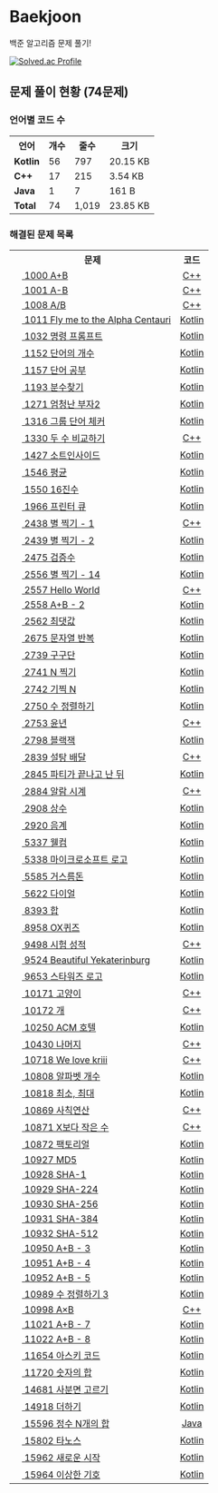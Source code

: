 # Baekjoon
백준 알고리즘 문제 풀기!

[![Solved.ac Profile](http://mazassumnida.wtf/api/v2/generate_badge?boj=WhiteKr)](https://solved.ac/whitekr)

## 문제 풀이 현황 (74문제)

### 언어별 코드 수
<table>
    <tr>
        <th>언어</th>
        <th>개수</th>
        <th>줄수</th>
        <th>크기</th>
    </tr>
    <tr>
        <td><b>Kotlin</b></td>
        <td>56</td>
        <td>797</td>
        <td>20.15 KB</td>
    </tr>
    <tr>
        <td><b>C++</b></td>
        <td>17</td>
        <td>215</td>
        <td>3.54 KB</td>
    </tr>
    <tr>
        <td><b>Java</b></td>
        <td>1</td>
        <td>7</td>
        <td>161 B</td>
    </tr>
    <tr>
        <td><b>Total</b></td>
        <td>74</td>
        <td>1,019</td>
        <td>23.85 KB</td>
    </tr>
</table>

### 해결된 문제 목록
<table>
    <tr>
        <th>문제</th>
        <th>코드</th>
    </tr>
    <tr>
        <td>
            <a href="https://www.acmicpc.net/problem/1000">
                <img src="https://static.solved.ac/tier_small/1.svg" height="14">
                1000 A+B
            </a>
        </td>
        <td align="center">
            <a href="src/1/1000.cpp">C++</a>
        </td>
    </tr>
    <tr>
        <td>
            <a href="https://www.acmicpc.net/problem/1001">
                <img src="https://static.solved.ac/tier_small/1.svg" height="14">
                1001 A-B
            </a>
        </td>
        <td align="center">
            <a href="src/1/1001.cpp">C++</a>
        </td>
    </tr>
    <tr>
        <td>
            <a href="https://www.acmicpc.net/problem/1008">
                <img src="https://static.solved.ac/tier_small/2.svg" height="14">
                1008 A/B
            </a>
        </td>
        <td align="center">
            <a href="src/1/1008.cpp">C++</a>
        </td>
    </tr>
    <tr>
        <td>
            <a href="https://www.acmicpc.net/problem/1011">
                <img src="https://static.solved.ac/tier_small/11.svg" height="14">
                1011 Fly me to the Alpha Centauri
            </a>
        </td>
        <td align="center">
            <a href="src/1/1011.kt">Kotlin</a>
        </td>
    </tr>
    <tr>
        <td>
            <a href="https://www.acmicpc.net/problem/1032">
                <img src="https://static.solved.ac/tier_small/5.svg" height="14">
                1032 명령 프롬프트
            </a>
        </td>
        <td align="center">
            <a href="src/1/1032.kt">Kotlin</a>
        </td>
    </tr>
    <tr>
        <td>
            <a href="https://www.acmicpc.net/problem/1152">
                <img src="https://static.solved.ac/tier_small/4.svg" height="14">
                1152 단어의 개수
            </a>
        </td>
        <td align="center">
            <a href="src/1/1152.kt">Kotlin</a>
        </td>
    </tr>
    <tr>
        <td>
            <a href="https://www.acmicpc.net/problem/1157">
                <img src="https://static.solved.ac/tier_small/5.svg" height="14">
                1157 단어 공부
            </a>
        </td>
        <td align="center">
            <a href="src/1/1157.kt">Kotlin</a>
        </td>
    </tr>
    <tr>
        <td>
            <a href="https://www.acmicpc.net/problem/1193">
                <img src="https://static.solved.ac/tier_small/5.svg" height="14">
                1193 분수찾기
            </a>
        </td>
        <td align="center">
            <a href="src/1/1193.kt">Kotlin</a>
        </td>
    </tr>
    <tr>
        <td>
            <a href="https://www.acmicpc.net/problem/1271">
                <img src="https://static.solved.ac/tier_small/1.svg" height="14">
                1271 엄청난 부자2
            </a>
        </td>
        <td align="center">
            <a href="src/1/1271.kt">Kotlin</a>
        </td>
    </tr>
    <tr>
        <td>
            <a href="https://www.acmicpc.net/problem/1316">
                <img src="https://static.solved.ac/tier_small/6.svg" height="14">
                1316 그룹 단어 체커
            </a>
        </td>
        <td align="center">
            <a href="src/1/1316.kt">Kotlin</a>
        </td>
    </tr>
    <tr>
        <td>
            <a href="https://www.acmicpc.net/problem/1330">
                <img src="https://static.solved.ac/tier_small/2.svg" height="14">
                1330 두 수 비교하기
            </a>
        </td>
        <td align="center">
            <a href="src/1/1330.cpp">C++</a>
        </td>
    </tr>
    <tr>
        <td>
            <a href="https://www.acmicpc.net/problem/1427">
                <img src="https://static.solved.ac/tier_small/6.svg" height="14">
                1427 소트인사이드
            </a>
        </td>
        <td align="center">
            <a href="src/1/1427.kt">Kotlin</a>
        </td>
    </tr>
    <tr>
        <td>
            <a href="https://www.acmicpc.net/problem/1546">
                <img src="https://static.solved.ac/tier_small/5.svg" height="14">
                1546 평균
            </a>
        </td>
        <td align="center">
            <a href="src/1/1546.kt">Kotlin</a>
        </td>
    </tr>
    <tr>
        <td>
            <a href="https://www.acmicpc.net/problem/1550">
                <img src="https://static.solved.ac/tier_small/1.svg" height="14">
                1550 16진수
            </a>
        </td>
        <td align="center">
            <a href="src/1/1550.kt">Kotlin</a>
        </td>
    </tr>
    <tr>
        <td>
            <a href="https://www.acmicpc.net/problem/1966">
                <img src="https://static.solved.ac/tier_small/8.svg" height="14">
                1966 프린터 큐
            </a>
        </td>
        <td align="center">
            <a href="src/1/1966.kt">Kotlin</a>
        </td>
    </tr>
    <tr>
        <td>
            <a href="https://www.acmicpc.net/problem/2438">
                <img src="https://static.solved.ac/tier_small/3.svg" height="14">
                2438 별 찍기 - 1
            </a>
        </td>
        <td align="center">
            <a href="src/2/2438.cpp">C++</a>
        </td>
    </tr>
    <tr>
        <td>
            <a href="https://www.acmicpc.net/problem/2439">
                <img src="https://static.solved.ac/tier_small/3.svg" height="14">
                2439 별 찍기 - 2
            </a>
        </td>
        <td align="center">
            <a href="src/2/2439.kt">Kotlin</a>
        </td>
    </tr>
    <tr>
        <td>
            <a href="https://www.acmicpc.net/problem/2475">
                <img src="https://static.solved.ac/tier_small/1.svg" height="14">
                2475 검증수
            </a>
        </td>
        <td align="center">
            <a href="src/2/2475.kt">Kotlin</a>
        </td>
    </tr>
    <tr>
        <td>
            <a href="https://www.acmicpc.net/problem/2556">
                <img src="https://static.solved.ac/tier_small/0.svg" height="14">
                2556 별 찍기 - 14
            </a>
        </td>
        <td align="center">
            <a href="src/2/2556.kt">Kotlin</a>
        </td>
    </tr>
    <tr>
        <td>
            <a href="https://www.acmicpc.net/problem/2557">
                <img src="https://static.solved.ac/tier_small/1.svg" height="14">
                2557 Hello World
            </a>
        </td>
        <td align="center">
            <a href="src/2/2557.cpp">C++</a>
        </td>
    </tr>
    <tr>
        <td>
            <a href="https://www.acmicpc.net/problem/2558">
                <img src="https://static.solved.ac/tier_small/1.svg" height="14">
                2558 A+B - 2
            </a>
        </td>
        <td align="center">
            <a href="src/2/2558.kt">Kotlin</a>
        </td>
    </tr>
    <tr>
        <td>
            <a href="https://www.acmicpc.net/problem/2562">
                <img src="https://static.solved.ac/tier_small/4.svg" height="14">
                2562 최댓값
            </a>
        </td>
        <td align="center">
            <a href="src/2/2562.kt">Kotlin</a>
        </td>
    </tr>
    <tr>
        <td>
            <a href="https://www.acmicpc.net/problem/2675">
                <img src="https://static.solved.ac/tier_small/4.svg" height="14">
                2675 문자열 반복
            </a>
        </td>
        <td align="center">
            <a href="src/2/2675.kt">Kotlin</a>
        </td>
    </tr>
    <tr>
        <td>
            <a href="https://www.acmicpc.net/problem/2739">
                <img src="https://static.solved.ac/tier_small/3.svg" height="14">
                2739 구구단
            </a>
        </td>
        <td align="center">
            <a href="src/2/2739.kt">Kotlin</a>
        </td>
    </tr>
    <tr>
        <td>
            <a href="https://www.acmicpc.net/problem/2741">
                <img src="https://static.solved.ac/tier_small/3.svg" height="14">
                2741 N 찍기
            </a>
        </td>
        <td align="center">
            <a href="src/2/2741.kt">Kotlin</a>
        </td>
    </tr>
    <tr>
        <td>
            <a href="https://www.acmicpc.net/problem/2742">
                <img src="https://static.solved.ac/tier_small/3.svg" height="14">
                2742 기찍 N
            </a>
        </td>
        <td align="center">
            <a href="src/2/2742.kt">Kotlin</a>
        </td>
    </tr>
    <tr>
        <td>
            <a href="https://www.acmicpc.net/problem/2750">
                <img src="https://static.solved.ac/tier_small/5.svg" height="14">
                2750 수 정렬하기
            </a>
        </td>
        <td align="center">
            <a href="src/2/2750.kt">Kotlin</a>
        </td>
    </tr>
    <tr>
        <td>
            <a href="https://www.acmicpc.net/problem/2753">
                <img src="https://static.solved.ac/tier_small/2.svg" height="14">
                2753 윤년
            </a>
        </td>
        <td align="center">
            <a href="src/2/2753.cpp">C++</a>
        </td>
    </tr>
    <tr>
        <td>
            <a href="https://www.acmicpc.net/problem/2798">
                <img src="https://static.solved.ac/tier_small/4.svg" height="14">
                2798 블랙잭
            </a>
        </td>
        <td align="center">
            <a href="src/2/2798.kt">Kotlin</a>
        </td>
    </tr>
    <tr>
        <td>
            <a href="https://www.acmicpc.net/problem/2839">
                <img src="https://static.solved.ac/tier_small/5.svg" height="14">
                2839 설탕 배달
            </a>
        </td>
        <td align="center">
            <a href="src/2/2839.cpp">C++</a>
        </td>
    </tr>
    <tr>
        <td>
            <a href="https://www.acmicpc.net/problem/2845">
                <img src="https://static.solved.ac/tier_small/1.svg" height="14">
                2845 파티가 끝나고 난 뒤
            </a>
        </td>
        <td align="center">
            <a href="src/2/2845.kt">Kotlin</a>
        </td>
    </tr>
    <tr>
        <td>
            <a href="https://www.acmicpc.net/problem/2884">
                <img src="https://static.solved.ac/tier_small/3.svg" height="14">
                2884 알람 시계
            </a>
        </td>
        <td align="center">
            <a href="src/2/2884.cpp">C++</a>
        </td>
    </tr>
    <tr>
        <td>
            <a href="https://www.acmicpc.net/problem/2908">
                <img src="https://static.solved.ac/tier_small/4.svg" height="14">
                2908 상수
            </a>
        </td>
        <td align="center">
            <a href="src/2/2908.kt">Kotlin</a>
        </td>
    </tr>
    <tr>
        <td>
            <a href="https://www.acmicpc.net/problem/2920">
                <img src="https://static.solved.ac/tier_small/4.svg" height="14">
                2920 음계
            </a>
        </td>
        <td align="center">
            <a href="src/2/2920.kt">Kotlin</a>
        </td>
    </tr>
    <tr>
        <td>
            <a href="https://www.acmicpc.net/problem/5337">
                <img src="https://static.solved.ac/tier_small/1.svg" height="14">
                5337 웰컴
            </a>
        </td>
        <td align="center">
            <a href="src/5/5337.kt">Kotlin</a>
        </td>
    </tr>
    <tr>
        <td>
            <a href="https://www.acmicpc.net/problem/5338">
                <img src="https://static.solved.ac/tier_small/1.svg" height="14">
                5338 마이크로소프트 로고
            </a>
        </td>
        <td align="center">
            <a href="src/5/5338.kt">Kotlin</a>
        </td>
    </tr>
    <tr>
        <td>
            <a href="https://www.acmicpc.net/problem/5585">
                <img src="https://static.solved.ac/tier_small/4.svg" height="14">
                5585 거스름돈
            </a>
        </td>
        <td align="center">
            <a href="src/5/5585.kt">Kotlin</a>
        </td>
    </tr>
    <tr>
        <td>
            <a href="https://www.acmicpc.net/problem/5622">
                <img src="https://static.solved.ac/tier_small/4.svg" height="14">
                5622 다이얼
            </a>
        </td>
        <td align="center">
            <a href="src/5/5622.kt">Kotlin</a>
        </td>
    </tr>
    <tr>
        <td>
            <a href="https://www.acmicpc.net/problem/8393">
                <img src="https://static.solved.ac/tier_small/1.svg" height="14">
                8393 합
            </a>
        </td>
        <td align="center">
            <a href="src/8/8393.kt">Kotlin</a>
        </td>
    </tr>
    <tr>
        <td>
            <a href="https://www.acmicpc.net/problem/8958">
                <img src="https://static.solved.ac/tier_small/4.svg" height="14">
                8958 OX퀴즈
            </a>
        </td>
        <td align="center">
            <a href="src/8/8958.kt">Kotlin</a>
        </td>
    </tr>
    <tr>
        <td>
            <a href="https://www.acmicpc.net/problem/9498">
                <img src="https://static.solved.ac/tier_small/2.svg" height="14">
                9498 시험 성적
            </a>
        </td>
        <td align="center">
            <a href="src/9/9498.cpp">C++</a>
        </td>
    </tr>
    <tr>
        <td>
            <a href="https://www.acmicpc.net/problem/9524">
                <img src="https://static.solved.ac/tier_small/0.svg" height="14">
                9524 Beautiful Yekaterinburg
            </a>
        </td>
        <td align="center">
            <a href="src/9/9524.kt">Kotlin</a>
        </td>
    </tr>
    <tr>
        <td>
            <a href="https://www.acmicpc.net/problem/9653">
                <img src="https://static.solved.ac/tier_small/1.svg" height="14">
                9653 스타워즈 로고
            </a>
        </td>
        <td align="center">
            <a href="src/9/9653.kt">Kotlin</a>
        </td>
    </tr>
    <tr>
        <td>
            <a href="https://www.acmicpc.net/problem/10171">
                <img src="https://static.solved.ac/tier_small/1.svg" height="14">
                10171 고양이
            </a>
        </td>
        <td align="center">
            <a href="src/10/10171.cpp">C++</a>
        </td>
    </tr>
    <tr>
        <td>
            <a href="https://www.acmicpc.net/problem/10172">
                <img src="https://static.solved.ac/tier_small/1.svg" height="14">
                10172 개
            </a>
        </td>
        <td align="center">
            <a href="src/10/10172.cpp">C++</a>
        </td>
    </tr>
    <tr>
        <td>
            <a href="https://www.acmicpc.net/problem/10250">
                <img src="https://static.solved.ac/tier_small/3.svg" height="14">
                10250 ACM 호텔
            </a>
        </td>
        <td align="center">
            <a href="src/10/10250.kt">Kotlin</a>
        </td>
    </tr>
    <tr>
        <td>
            <a href="https://www.acmicpc.net/problem/10430">
                <img src="https://static.solved.ac/tier_small/1.svg" height="14">
                10430 나머지
            </a>
        </td>
        <td align="center">
            <a href="src/10/10430.cpp">C++</a>
        </td>
    </tr>
    <tr>
        <td>
            <a href="https://www.acmicpc.net/problem/10718">
                <img src="https://static.solved.ac/tier_small/1.svg" height="14">
                10718 We love kriii
            </a>
        </td>
        <td align="center">
            <a href="src/10/10718.cpp">C++</a>
        </td>
    </tr>
    <tr>
        <td>
            <a href="https://www.acmicpc.net/problem/10808">
                <img src="https://static.solved.ac/tier_small/4.svg" height="14">
                10808 알파벳 개수
            </a>
        </td>
        <td align="center">
            <a href="src/10/10808.kt">Kotlin</a>
        </td>
    </tr>
    <tr>
        <td>
            <a href="https://www.acmicpc.net/problem/10818">
                <img src="https://static.solved.ac/tier_small/3.svg" height="14">
                10818 최소, 최대
            </a>
        </td>
        <td align="center">
            <a href="src/10/10818.kt">Kotlin</a>
        </td>
    </tr>
    <tr>
        <td>
            <a href="https://www.acmicpc.net/problem/10869">
                <img src="https://static.solved.ac/tier_small/1.svg" height="14">
                10869 사칙연산
            </a>
        </td>
        <td align="center">
            <a href="src/10/10869.cpp">C++</a>
        </td>
    </tr>
    <tr>
        <td>
            <a href="https://www.acmicpc.net/problem/10871">
                <img src="https://static.solved.ac/tier_small/3.svg" height="14">
                10871 X보다 작은 수
            </a>
        </td>
        <td align="center">
            <a href="src/10/10871.cpp">C++</a>
        </td>
    </tr>
    <tr>
        <td>
            <a href="https://www.acmicpc.net/problem/10872">
                <img src="https://static.solved.ac/tier_small/3.svg" height="14">
                10872 팩토리얼
            </a>
        </td>
        <td align="center">
            <a href="src/10/10872.kt">Kotlin</a>
        </td>
    </tr>
    <tr>
        <td>
            <a href="https://www.acmicpc.net/problem/10927">
                <img src="https://static.solved.ac/tier_small/0.svg" height="14">
                10927 MD5
            </a>
        </td>
        <td align="center">
            <a href="src/10/10927.kt">Kotlin</a>
        </td>
    </tr>
    <tr>
        <td>
            <a href="https://www.acmicpc.net/problem/10928">
                <img src="https://static.solved.ac/tier_small/0.svg" height="14">
                10928 SHA-1
            </a>
        </td>
        <td align="center">
            <a href="src/10/10928.kt">Kotlin</a>
        </td>
    </tr>
    <tr>
        <td>
            <a href="https://www.acmicpc.net/problem/10929">
                <img src="https://static.solved.ac/tier_small/0.svg" height="14">
                10929 SHA-224
            </a>
        </td>
        <td align="center">
            <a href="src/10/10929.kt">Kotlin</a>
        </td>
    </tr>
    <tr>
        <td>
            <a href="https://www.acmicpc.net/problem/10930">
                <img src="https://static.solved.ac/tier_small/0.svg" height="14">
                10930 SHA-256
            </a>
        </td>
        <td align="center">
            <a href="src/10/10930.kt">Kotlin</a>
        </td>
    </tr>
    <tr>
        <td>
            <a href="https://www.acmicpc.net/problem/10931">
                <img src="https://static.solved.ac/tier_small/0.svg" height="14">
                10931 SHA-384
            </a>
        </td>
        <td align="center">
            <a href="src/10/10931.kt">Kotlin</a>
        </td>
    </tr>
    <tr>
        <td>
            <a href="https://www.acmicpc.net/problem/10932">
                <img src="https://static.solved.ac/tier_small/0.svg" height="14">
                10932 SHA-512
            </a>
        </td>
        <td align="center">
            <a href="src/10/10932.kt">Kotlin</a>
        </td>
    </tr>
    <tr>
        <td>
            <a href="https://www.acmicpc.net/problem/10950">
                <img src="https://static.solved.ac/tier_small/3.svg" height="14">
                10950 A+B - 3
            </a>
        </td>
        <td align="center">
            <a href="src/10/10950.kt">Kotlin</a>
        </td>
    </tr>
    <tr>
        <td>
            <a href="https://www.acmicpc.net/problem/10951">
                <img src="https://static.solved.ac/tier_small/3.svg" height="14">
                10951 A+B - 4
            </a>
        </td>
        <td align="center">
            <a href="src/10/10951.kt">Kotlin</a>
        </td>
    </tr>
    <tr>
        <td>
            <a href="https://www.acmicpc.net/problem/10952">
                <img src="https://static.solved.ac/tier_small/3.svg" height="14">
                10952 A+B - 5
            </a>
        </td>
        <td align="center">
            <a href="src/10/10952.kt">Kotlin</a>
        </td>
    </tr>
    <tr>
        <td>
            <a href="https://www.acmicpc.net/problem/10989">
                <img src="https://static.solved.ac/tier_small/6.svg" height="14">
                10989 수 정렬하기 3
            </a>
        </td>
        <td align="center">
            <a href="src/10/10989.kt">Kotlin</a>
        </td>
    </tr>
    <tr>
        <td>
            <a href="https://www.acmicpc.net/problem/10998">
                <img src="https://static.solved.ac/tier_small/1.svg" height="14">
                10998 A×B
            </a>
        </td>
        <td align="center">
            <a href="src/10/10998.cpp">C++</a>
        </td>
    </tr>
    <tr>
        <td>
            <a href="https://www.acmicpc.net/problem/11021">
                <img src="https://static.solved.ac/tier_small/3.svg" height="14">
                11021 A+B - 7
            </a>
        </td>
        <td align="center">
            <a href="src/11/11021.kt">Kotlin</a>
        </td>
    </tr>
    <tr>
        <td>
            <a href="https://www.acmicpc.net/problem/11022">
                <img src="https://static.solved.ac/tier_small/3.svg" height="14">
                11022 A+B - 8
            </a>
        </td>
        <td align="center">
            <a href="src/11/11022.kt">Kotlin</a>
        </td>
    </tr>
    <tr>
        <td>
            <a href="https://www.acmicpc.net/problem/11654">
                <img src="https://static.solved.ac/tier_small/1.svg" height="14">
                11654 아스키 코드
            </a>
        </td>
        <td align="center">
            <a href="src/11/11654.kt">Kotlin</a>
        </td>
    </tr>
    <tr>
        <td>
            <a href="https://www.acmicpc.net/problem/11720">
                <img src="https://static.solved.ac/tier_small/4.svg" height="14">
                11720 숫자의 합
            </a>
        </td>
        <td align="center">
            <a href="src/11/11720.kt">Kotlin</a>
        </td>
    </tr>
    <tr>
        <td>
            <a href="https://www.acmicpc.net/problem/14681">
                <img src="https://static.solved.ac/tier_small/2.svg" height="14">
                14681 사분면 고르기
            </a>
        </td>
        <td align="center">
            <a href="src/14/14681.kt">Kotlin</a>
        </td>
    </tr>
    <tr>
        <td>
            <a href="https://www.acmicpc.net/problem/14918">
                <img src="https://static.solved.ac/tier_small/0.svg" height="14">
                14918 더하기
            </a>
        </td>
        <td align="center">
            <a href="src/14/14918.kt">Kotlin</a>
        </td>
    </tr>
    <tr>
        <td>
            <a href="https://www.acmicpc.net/problem/15596">
                <img src="https://static.solved.ac/tier_small/4.svg" height="14">
                15596 정수 N개의 합
            </a>
        </td>
        <td align="center">
            <a href="src/15/15596.java">Java</a>
        </td>
    </tr>
    <tr>
        <td>
            <a href="https://www.acmicpc.net/problem/15802">
                <img src="https://static.solved.ac/tier_small/0.svg" height="14">
                15802 타노스
            </a>
        </td>
        <td align="center">
            <a href="src/15/15802.kt">Kotlin</a>
        </td>
    </tr>
    <tr>
        <td>
            <a href="https://www.acmicpc.net/problem/15962">
                <img src="https://static.solved.ac/tier_small/1.svg" height="14">
                15962 새로운 시작
            </a>
        </td>
        <td align="center">
            <a href="src/15/15962.kt">Kotlin</a>
        </td>
    </tr>
    <tr>
        <td>
            <a href="https://www.acmicpc.net/problem/15964">
                <img src="https://static.solved.ac/tier_small/1.svg" height="14">
                15964 이상한 기호
            </a>
        </td>
        <td align="center">
            <a href="src/15/15964.kt">Kotlin</a>
        </td>
    </tr>
</table>
